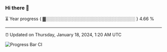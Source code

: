 ### Hi there 👋

⏳ Year progress { ▓░░░░░░░░░░░░░░░░░░░░░░░░░░░░░ } 4.66 %

---

⏰ Updated on Thursday, January 18, 2024, 1:20 AM UTC

![Progress Bar CI](https://github.com/arthurbuhl/arthurbuhl/workflows/Progress%20Bar%20CI/badge.svg)
